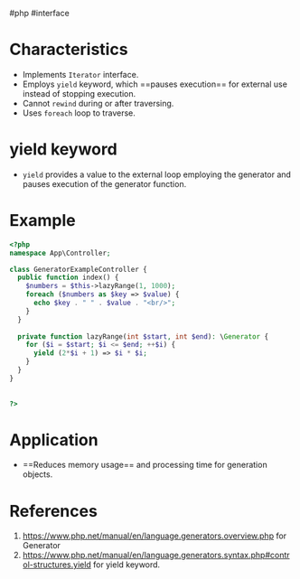 #php #interface 

# Characteristics
- Implements `Iterator` interface.
- Employs `yield` keyword, which ==pauses execution== for external use instead of stopping execution.
- Cannot `rewind` during or after traversing.
- Uses `foreach` loop to traverse.
# yield keyword
- `yield` provides a value to the external loop employing the generator and pauses execution of the generator function.
# Example
```PHP title='Generator example in PHP'
<?php  
namespace App\Controller;  

class GeneratorExampleController {  
  public function index() {  
    $numbers = $this->lazyRange(1, 1000);  
    foreach ($numbers as $key => $value) {  
      echo $key . " " . $value . "<br/>";  
    }  
  }  
  
  private function lazyRange(int $start, int $end): \Generator {  
    for ($i = $start; $i <= $end; ++$i) {  
      yield (2*$i + 1) => $i * $i;  
    }  
  }  
}  
  
  
?>
```
# Application
- ==Reduces memory usage== and processing time for generation objects.
# References
1. https://www.php.net/manual/en/language.generators.overview.php for Generator
2. https://www.php.net/manual/en/language.generators.syntax.php#control-structures.yield for yield keyword.
